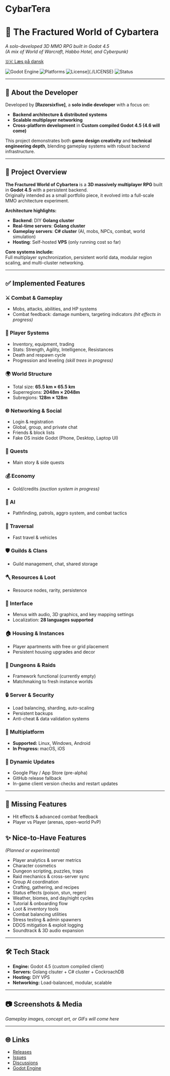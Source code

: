 # CybarTera
# 🌌 The Fractured World of Cybartera
*A solo-developed 3D MMO RPG built in Godot 4.5*  
*(A mix of World of Warcraft, Habbo Hotel, and Cyberpunk)*

[🇩🇰 Læs på dansk](./README.da.md)

![Godot Engine](https://img.shields.io/badge/Godot-4.5-blue?logo=godot-engine&style=flat-square)
![Platforms](https://img.shields.io/badge/platforms-Linux%20%7C%20Windows%20%7C%20Android-blue?style=flat-square)
![License](https://img.shields.io/badge/license-Proprietary-red?style=flat-square)](./LICENSE)
![Status](https://img.shields.io/badge/status-Pre--Alpha-orange?style=flat-square)

---

## 👤 About the Developer
Developed by **[Razorsixfive]**, a **solo indie developer** with a focus on:  
- **Backend architecture & distributed systems**  
- **Scalable multiplayer networking**  
- **Cross-platform development** in **Custom compiled Godot 4.5 (4.6 will come)**  

This project demonstrates both **game design creativity** and **technical engineering depth**, blending gameplay systems with robust backend infrastructure.

---

## 🚀 Project Overview
**The Fractured World of Cybartera** is a **3D massively multiplayer RPG** built in **Godot 4.5** with a persistent backend.  
Originally intended as a small portfolio piece, it evolved into a full-scale MMO architecture experiment.

**Architecture highlights:**
- **Backend**: DIY **Golang cluster**
- **Real-time servers**: **Golang cluster**
- **Gameplay servers**: **C# cluster** (AI, mobs, NPCs, combat, world simulation)
- **Hosting**: Self-hosted **VPS** (only running cost so far)

**Core systems include:**  
Full multiplayer synchronization, persistent world data, modular region scaling, and multi-cluster networking.

---

## ✅ Implemented Features

### ⚔️ Combat & Gameplay
- Mobs, attacks, abilities, and HP systems  
- Combat feedback: damage numbers, targeting indicators *(hit effects in progress)*  

### 🧙 Player Systems
- Inventory, equipment, trading  
- Stats: Strength, Agility, Intelligence, Resistances  
- Death and respawn cycle  
- Progression and leveling *(skill trees in progress)*  

### 🌍 World Structure
- Total size: **65.5 km × 65.5 km**  
- Superregions: **2048m × 2048m**  
- Subregions: **128m × 128m**  

### 🌐 Networking & Social
- Login & registration  
- Global, group, and private chat  
- Friends & block lists  
- Fake OS inside Godot (Phone, Desktop, Laptop UI)  

### 🧭 Quests
- Main story & side quests  

### 💰 Economy
- Gold/credits *(auction system in progress)*  

### 🧠 AI
- Pathfinding, patrols, aggro system, and combat tactics  

### 🚀 Traversal
- Fast travel & vehicles  

### 🛡️ Guilds & Clans
- Guild management, chat, shared storage  

### 🪓 Resources & Loot
- Resource nodes, rarity, persistence  

### 🎨 Interface
- Menus with audio, 3D graphics, and key mapping settings  
- Localization: **28 languages supported**  

### 🏠 Housing & Instances
- Player apartments with free or grid placement  
- Persistent housing upgrades and decor  

### 🏰 Dungeons & Raids
- Framework functional (currently empty)  
- Matchmaking to fresh instance worlds  

### 🔒 Server & Security
- Load balancing, sharding, auto-scaling  
- Persistent backups  
- Anti-cheat & data validation systems  

### 📱 Multiplatform
- **Supported:** Linux, Windows, Android  
- **In Progress:** macOS, iOS  

### 🔄 Dynamic Updates
- Google Play / App Store (pre-alpha)  
- GitHub release fallback  
- In-game client version checks and restart updates  

---

## 🚧 Missing Features
- Hit effects & advanced combat feedback  
- Player vs Player (arenas, open-world PvP)  

## ✨ Nice-to-Have Features
*(Planned or experimental)*
- Player analytics & server metrics  
- Character cosmetics  
- Dungeon scripting, puzzles, traps  
- Raid mechanics & cross-server sync  
- Group AI coordination  
- Crafting, gathering, and recipes  
- Status effects (poison, stun, regen)  
- Weather, biomes, and day/night cycles  
- Tutorial & onboarding flow  
- Loot & inventory tools  
- Combat balancing utilities  
- Stress testing & admin spawners  
- DDOS mitigation & exploit logging  
- Soundtrack & 3D audio expansion  

---

## 🛠️ Tech Stack
- **Engine:** Godot 4.5 (custom compiled client)  
- **Servers:** Golang clsuter + C# cluster + CockroachDB  
- **Hosting:** DIY VPS  
- **Networking:** Load-balanced, modular, scalable  

---

## 📷 Screenshots & Media
_Gameplay images, concept art, or GIFs will come here_

---

## 🌐 Links
- [Releases](https://github.com/USERNAME/REPO/releases)
- [Issues](https://github.com/USERNAME/REPO/issues)
- [Discussions](https://github.com/USERNAME/REPO/discussions)
- [Godot Engine](https://godotengine.org)
